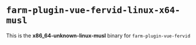 # `farm-plugin-vue-fervid-linux-x64-musl`

This is the **x86_64-unknown-linux-musl** binary for `farm-plugin-vue-fervid`

